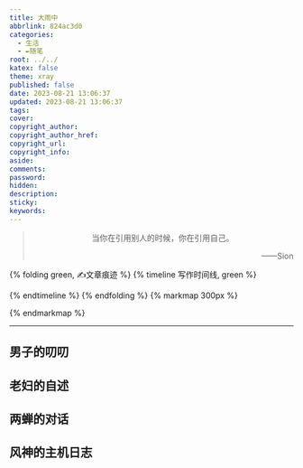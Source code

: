 ```yaml
---
title: 大雨中
abbrlink: 824ac3d0
categories:
  - 生活
  - ✒️随笔
root: ../../
katex: false
theme: xray
published: false
date: 2023-08-21 13:06:37
updated: 2023-08-21 13:06:37
tags:
cover:
copyright_author:
copyright_author_href:
copyright_url:
copyright_info:
aside:
comments:
password:
hidden:
description:
sticky:
keywords:
---
```


> <center>当你在引用别人的时候，你在引用自己。</center>
> <p align="right">——Sion</p>

{% folding green, ✍文章痕迹 %}
{% timeline 写作时间线, green %}
<!-- timeline 08-21 -->
<!-- endtimeline -->
{% endtimeline %}
{% endfolding %}
{% markmap 300px %}
<!-- @import "[TOC]" {cmd="toc" depthFrom=1 depthTo=6 orderedList=false} -->
<!-- code_chunk_output -->



<!-- /code_chunk_output -->
{% endmarkmap %}

-----

## 男子的叨叨


## 老妇的自述


## 两蝉的对话


## 风神的主机日志

